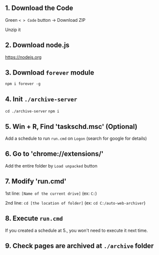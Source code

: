 ## 1. Download the Code
Green `< > Code` button -> Download ZIP

Unzip it

## 2. Download node.js
https://nodejs.org

## 3. Download `forever` module
`npm i forever -g`

## 4. Init `./archive-server`
`cd ./archive-server`
`npm i`

## 5. Win + R, Find 'taskschd.msc' (Optional)
Add a schedule to run `run.cmd` on `Logon` (search for google for details)

## 6. Go to 'chrome://extensions/'
Add the entire folder by `Load unpacked` button

## 7. Modify 'run.cmd'

1st line: `[Name of the current drive]` (ex: `C:`)

2nd line: `cd [the location of folder]` (ex: `cd C:/auto-web-archiver`)

## 8. Execute `run.cmd`
If you created a schedule at 5., you won't need to execute it next time.

## 9. Check pages are archived at `./archive` folder
